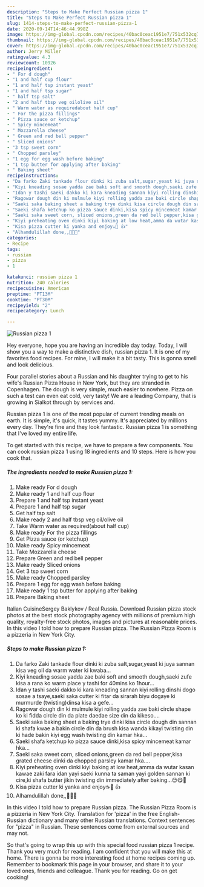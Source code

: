 ```yaml
---
description: "Steps to Make Perfect Russian pizza 1"
title: "Steps to Make Perfect Russian pizza 1"
slug: 1414-steps-to-make-perfect-russian-pizza-1
date: 2020-09-14T14:46:44.998Z
image: https://img-global.cpcdn.com/recipes/40bac0ceac1951e7/751x532cq70/russian-pizza-1-recipe-main-photo.jpg
thumbnail: https://img-global.cpcdn.com/recipes/40bac0ceac1951e7/751x532cq70/russian-pizza-1-recipe-main-photo.jpg
cover: https://img-global.cpcdn.com/recipes/40bac0ceac1951e7/751x532cq70/russian-pizza-1-recipe-main-photo.jpg
author: Jerry Miller
ratingvalue: 4.3
reviewcount: 10926
recipeingredient:
- " For d dough"
- "1 and half cup flour"
- "1 and half tsp instant yeast"
- "1 and half tsp sugar"
- " half tsp salt"
- "2 and half tbsp veg oilolive oil"
- " Warm water as requiredabout half cup"
- " For the pizza fillings"
- " Pizza sauce or ketchup"
- " Spicy mincemeat"
- " Mozzarella cheese"
- " Green and red bell pepper"
- " Sliced onions"
- "3 tsp sweet corn"
- " Chopped parsley"
- "1 egg for egg wash before baking"
- "1 tsp butter for applying after baking"
- " Baking sheet"
recipeinstructions:
- "Da farko Zaki tankade flour dinki ki zuba salt,sugar,yeast ki juya sannan kisa veg oil da warm water ki kwaba..."
- "Kiyi kneading sosae yadda zae baki soft and smooth dough,saeki zufe kisa a rana ko warm place y tashi for 40mins ko 1hour..."
- "Idan y tashi saeki dakko ki kara kneading sannan kiyi rolling dinshi dogo sosae a tsaye,saeki saka cutter ki fitar da sirarah biyu dogaye ki murmurde (twisting)dinsa kisa a gefe..."
- "Ragowar dough din ki mulmule kiyi rolling yadda zae baki circle shape ko ki fidda circle din da plate daedae size din da kikeso...."
- "Saeki saka baking sheet a baking trye dinki kisa circle dough din sannan ki shafa kwae a bakin circle din da brush kisa wanda kikayi twisting din ki hade bakin kiyi egg wash twisting din kamar hka..."
- "Saeki shafa ketchup ko pizza sauce dinki,kisa spicy mincemeat kamar hka..."
- "Saeki saka sweet corn, sliced onions,green da red bell pepper,kisa grated cheese dinki da chopped parsley kamar hka...."
- "Kiyi preheating oven dinki kiyi baking at low heat,amma da wutar kasan kawae zaki fara idan yayi saeki kunna ta saman yayi golden sannan ki cire,ki shafa butter jikin twisting din immediately after baking...😍😋💞"
- "Kisa pizza cutter ki yanka and enjoy☕🍵 👍"
- "Alhamdulillah done,,💞🧡💞"
categories:
- Recipe
tags:
- russian
- pizza
- 1

katakunci: russian pizza 1 
nutrition: 240 calories
recipecuisine: American
preptime: "PT13M"
cooktime: "PT30M"
recipeyield: "2"
recipecategory: Lunch

---
```



![Russian pizza 1](https://img-global.cpcdn.com/recipes/40bac0ceac1951e7/751x532cq70/russian-pizza-1-recipe-main-photo.jpg)

Hey everyone, hope you are having an incredible day today. Today, I will show you a way to make a distinctive dish, russian pizza 1. It is one of my favorites food recipes. For mine, I will make it a bit tasty. This is gonna smell and look delicious.

Four parallel stories about a Russian and his daughter trying to get to his wife&#39;s Russian Pizza House in New York, but they are stranded in Copenhagen. The dough is very simple, much easier to nowhere. Pizza on such a test can even eat cold, very tasty! We are a leading Company, that is growing in Sialkot through by services and.

Russian pizza 1 is one of the most popular of current trending meals on earth. It is simple, it's quick, it tastes yummy. It's appreciated by millions every day. They're fine and they look fantastic. Russian pizza 1 is something that I've loved my entire life.


To get started with this recipe, we have to prepare a few components. You can cook russian pizza 1 using 18 ingredients and 10 steps. Here is how you cook that.

<!--inarticleads1-->

##### The ingredients needed to make Russian pizza 1:

1. Make ready  For d dough
1. Make ready 1 and half cup flour
1. Prepare 1 and half tsp instant yeast
1. Prepare 1 and half tsp sugar
1. Get  half tsp salt
1. Make ready 2 and half tbsp veg oil/olive oil
1. Take  Warm water as required(about half cup)
1. Make ready  For the pizza fillings
1. Get  Pizza sauce (or ketchup)
1. Make ready  Spicy mincemeat
1. Take  Mozzarella cheese
1. Prepare  Green and red bell pepper
1. Make ready  Sliced onions
1. Get 3 tsp sweet corn
1. Make ready  Chopped parsley
1. Prepare 1 egg for egg wash before baking
1. Make ready 1 tsp butter for applying after baking
1. Prepare  Baking sheet


Italian CuisineSergey Baklykov / Real Russia. Download Russian pizza stock photos at the best stock photography agency with millions of premium high quality, royalty-free stock photos, images and pictures at reasonable prices. In this video I told how to prepare Russian pizza. The Russian Pizza Room is a pizzeria in New York City. 

<!--inarticleads2-->

##### Steps to make Russian pizza 1:

1. Da farko Zaki tankade flour dinki ki zuba salt,sugar,yeast ki juya sannan kisa veg oil da warm water ki kwaba...
1. Kiyi kneading sosae yadda zae baki soft and smooth dough,saeki zufe kisa a rana ko warm place y tashi for 40mins ko 1hour...
1. Idan y tashi saeki dakko ki kara kneading sannan kiyi rolling dinshi dogo sosae a tsaye,saeki saka cutter ki fitar da sirarah biyu dogaye ki murmurde (twisting)dinsa kisa a gefe...
1. Ragowar dough din ki mulmule kiyi rolling yadda zae baki circle shape ko ki fidda circle din da plate daedae size din da kikeso....
1. Saeki saka baking sheet a baking trye dinki kisa circle dough din sannan ki shafa kwae a bakin circle din da brush kisa wanda kikayi twisting din ki hade bakin kiyi egg wash twisting din kamar hka...
1. Saeki shafa ketchup ko pizza sauce dinki,kisa spicy mincemeat kamar hka...
1. Saeki saka sweet corn, sliced onions,green da red bell pepper,kisa grated cheese dinki da chopped parsley kamar hka....
1. Kiyi preheating oven dinki kiyi baking at low heat,amma da wutar kasan kawae zaki fara idan yayi saeki kunna ta saman yayi golden sannan ki cire,ki shafa butter jikin twisting din immediately after baking...😍😋💞
1. Kisa pizza cutter ki yanka and enjoy☕🍵 👍
1. Alhamdulillah done,,💞🧡💞


In this video I told how to prepare Russian pizza. The Russian Pizza Room is a pizzeria in New York City. Translation for &#39;pizza&#39; in the free English-Russian dictionary and many other Russian translations. Context sentences for &#34;pizza&#34; in Russian. These sentences come from external sources and may not. 

So that's going to wrap this up with this special food russian pizza 1 recipe. Thank you very much for reading. I am confident that you will make this at home. There is gonna be more interesting food at home recipes coming up. Remember to bookmark this page in your browser, and share it to your loved ones, friends and colleague. Thank you for reading. Go on get cooking!
